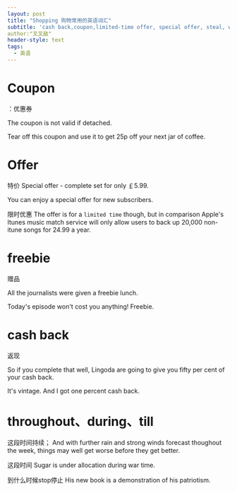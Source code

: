 ```yaml
---
layout: post
title: "Shopping 购物常用的英语词汇"
subtitle: 'cash back,coupon,limited-time offer, special offer, steal, worth'
author:"叉叉敌"
header-style: text
tags:
  - 英语
---
```


# Coupon
 ：优惠券

The coupon is not valid if detached.

Tear off this coupon and use it to get 25p off your next jar of coffee.

# Offer

特价
Special offer - complete set for only ￡5.99.


You can enjoy a special offer for new subscribers.

限时优惠
The offer is for a `limited time` though, but in comparison Apple's Itunes music match service will only allow users to back up 20,000 non-itune songs for 24.99 a year.


# freebie
赠品

All the journalists were given a freebie lunch.

Today's episode won't cost you anything! Freebie.

# cash back
返现

So if you complete that well, Lingoda are going to give you fifty per cent of your cash back.

It's vintage. And I got one percent cash back.


# throughout、during、till

这段时间持续；
And with further rain and strong winds forecast thoughout the week, things may well get worse before they get better.

这段时间
Sugar is under allocation during war time.


到什么时候stop停止
His new book is a demonstration of his patriotism.



